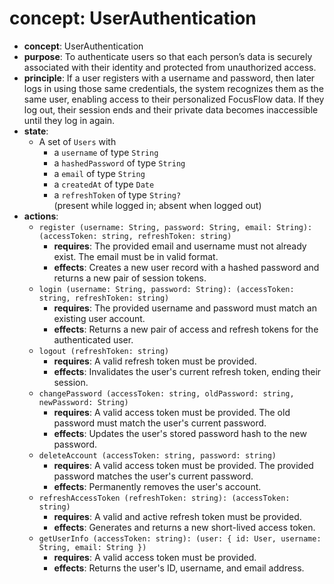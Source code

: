 # concept: UserAuthentication

* **concept**: UserAuthentication
* **purpose**: To authenticate users so that each person’s data is securely associated with their identity and protected from unauthorized access.
* **principle**: If a user registers with a username and password, then later logs in using those same credentials, the system recognizes them as the same user, enabling access to their personalized FocusFlow data. If they log out, their session ends and their private data becomes inaccessible until they log in again.
* **state**:
  * A set of `Users` with
    * a `username` of type `String`
    * a `hashedPassword` of type `String`
    * a `email` of type `String`
    * a `createdAt` of type `Date`
    * a `refreshToken` of type `String?`  
      (present while logged in; absent when logged out)
* **actions**:
  * `register (username: String, password: String, email: String): (accessToken: string, refreshToken: string)`
    * **requires**: The provided email and username must not already exist. The email must be in valid format.
    * **effects**: Creates a new user record with a hashed password and returns a new pair of session tokens.
  * `login (username: String, password: String): (accessToken: string, refreshToken: string)`
    * **requires**: The provided username and password must match an existing user account.
    * **effects**: Returns a new pair of access and refresh tokens for the authenticated user.
  * `logout (refreshToken: string)`
    * **requires**: A valid refresh token must be provided.
    * **effects**: Invalidates the user's current refresh token, ending their session.
  * `changePassword (accessToken: string, oldPassword: string, newPassword: String)`
    * **requires**: A valid access token must be provided. The old password must match the user's current password.
    * **effects**: Updates the user's stored password hash to the new password.
  * `deleteAccount (accessToken: string, password: string)`
    * **requires**: A valid access token must be provided. The provided password matches the user's current password.
    * **effects**: Permanently removes the user's account.
  * `refreshAccessToken (refreshToken: string): (accessToken: string)`
    * **requires**: A valid and active refresh token must be provided.
    * **effects**: Generates and returns a new short-lived access token.
  * `getUserInfo (accessToken: string): (user: { id: User, username: String, email: String })`
    * **requires**: A valid access token must be provided.
    * **effects**: Returns the user's ID, username, and email address.